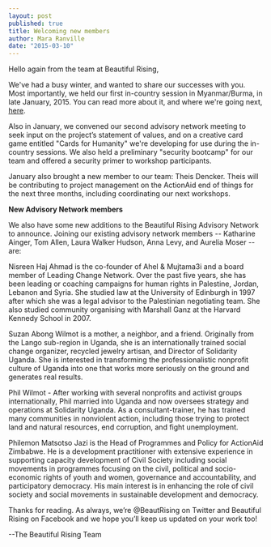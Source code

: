 ```yaml
---
layout: post
published: true
title: Welcoming new members
author: Mara Ranville
date: "2015-03-10"
---
```




Hello again from the team at Beautiful Rising,

We've had a busy winter, and wanted to share our successes with you. Most importantly, we held our first in-country session in Myanmar/Burma, in late January, 2015. You can read more about it, and where we're going next, [here](http://beautifulrising.org/2015/02/17/17-myanmar/).

Also in January, we convened our second advisory network meeting to seek input on the project’s statement of values, and on a creative card game entitled "Cards for Humanity" we're developing for use during the in-country sessions. We also held a preliminary "security bootcamp" for our team and offered a security primer to workshop participants.

January also brought a new member to our team: Theis Dencker. Theis will be contributing to project management on the ActionAid end of things for the next three months, including coordinating our next workshops.


**New Advisory Network members**

We also have some new additions to the Beautiful Rising Advisory Network to announce. Joining our existing advisory network members -- Katharine Ainger, Tom Allen, Laura Walker Hudson, Anna Levy, and Aurelia Moser -- are:

Nisreen Haj Ahmad is the co-founder of Ahel & Mujtama3i and a board member of Leading Change Network. Over the past five years, she has been leading or coaching campaigns for human rights in Palestine, Jordan, Lebanon and Syria. She studied law at the University of Edinburgh in 1997 after which she was a legal advisor to the Palestinian negotiating team. She also studied community organising with Marshall Ganz at the Harvard Kennedy School in 2007.

Suzan Abong Wilmot is a mother, a neighbor, and a friend. Originally from the Lango sub-region in Uganda, she is an internationally trained social change organizer, recycled jewelry artisan, and Director of Solidarity Uganda. She is interested in transforming the professionalistic nonprofit culture of Uganda into one that works more seriously on the ground and generates real results.

Phil Wilmot - After working with several nonprofits and activist groups internationally, Phil married into Uganda and now oversees strategy and operations at Solidarity Uganda. As a consultant-trainer, he has trained many communities in nonviolent action, including those trying to protect land and natural resources, end corruption, and fight unemployment.

Philemon Matsotso Jazi is the Head of Programmes and Policy for ActionAid Zimbabwe. He is a development practitioner with extensive experience in supporting capacity development of Civil Society including social movements in programmes focusing on the civil, political and socio-economic rights of youth and women, governance and accountability, and participatory democracy. His main interest is in enhancing the role of civil society and social movements in sustainable development and democracy.

Thanks for reading. As always, we’re @BeautRising on Twitter and Beautiful Rising on Facebook and we hope you’ll keep us updated on your work too!

 --The Beautiful Rising Team
